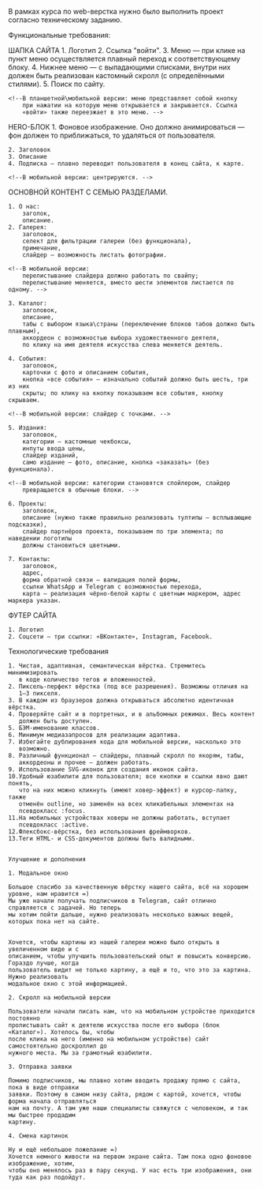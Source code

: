 В рамках курса по web-верстка нужно было выполнить проект согласно техническому заданию.

Функциональные требования:

ШАПКА САЙТА
    1. Логотип 
    2. Ссылка "войти".
    3. Меню — при клике на пункт меню осуществляется плавный переход к
       соответствующему блоку.
    4. Нижнее меню — с выпадающими списками, внутри них должен быть
       реализован кастомный скролл (с определёнными стилями).
    5. Поиск по сайту.

    <!--В планшетной\мобильной версии: меню представляет собой кнопку 
        при нажатии на которую меню открывается и закрывается. Ссылка
        «войти» также переезжает в это меню. -->
HERO-БЛОК
    1. Фоновое изображение. Оно должно анимироваться — фон должен то приближаться,
       то удаляться от пользователя.

    2. Заголовок
    3. Описание
    4. Подписка — плавно переводит пользователя в конец сайта, к карте.

    <!--В мобильной версии: центрируются. -->

ОСНОВНОЙ КОНТЕНТ С СЕМЬЮ РАЗДЕЛАМИ.

    1. О нас: 
        заголок,
        описание.
    2. Галерея: 
        заголовок,
        селект для фильтрации галереи (без функционала),
        примечание,
        слайдер — возможность листать фотографии.

    <!--В мобильной версии:
        перелистывание слайдера должно работать по свайпу;
        перелистывание меняется, вместо шести элементов листается по одному. -->

    3. Каталог:
        заголовок,
        описание,
        табы с выбором языка\страны (переключение блоков табов должно быть плавным),
        аккордеон с возможностью выбора художественного деятеля,
        по клику на имя деятеля искусства слева меняется деятель.

    4. События: 
        заголовок,
        карточки с фото и описанием события,
        кнопка «все события» — изначально событий должно быть шесть, три из них
        скрыты; по клику на кнопку показываем все события, кнопку скрываем.

    <!--В мобильной версии: слайдер с точками. -->

    5. Издания: 
        заголовок,
        категории — кастомные чекбоксы,
        инпуты ввода цены,
        слайдер изданий,
        само издание — фото, описание, кнопка «заказать» (без функционала).

    <!--В мобильной версии: категории становятся спойлером, слайдер 
        превращается в обычные блоки. -->

    6. Проекты:
        заголовок,
        описание (нужно также правильно реализовать тултипы — всплывающие подсказки),
        слайдер партнёров проекта, показываем по три элемента; по наведении логотипы
        должны становиться цветными.
    
    7. Контакты: 
        заголовок,
        адрес,
        форма обратной связи — валидация полей формы,
        ссылки WhatsApp и Telegram с возможностью перехода,
        карта — реализация чёрно-белой карты с цветным маркером, адрес маркера указан.
    
ФУТЕР САЙТА

    1. Логотип
    2. Соцсети — три ссылки: «ВКонтакте», Instagram, Facebook.




Технологические требования

    1. Чистая, адаптивная, семантическая вёрстка. Стремитесь минимизировать
       в коде количество тегов и вложенностей.
    2. Пиксель-перфект вёрстка (под все разрешения). Возможны отличия на
       1–3 пикселя.
    3. В каждом из браузеров должна открываться абсолютно идентичная вёрстка.
    4. Проверяйте сайт и в портретных, и в альбомных режимах. Весь контент
       должен быть доступен.
    5. БЭМ-именование классов.
    6. Минимум медиазапросов для реализации адаптива.
    7. Избегайте дублирования кода для мобильной версии, насколько это
       возможно.
    8. Различный функционал — слайдеры, плавный скролл по якорям, табы,
       аккордеоны и прочее — должен работать.
    9. Использование SVG-иконок для создания иконок сайта.
    10.Удобный юзабилити для пользователя; все кнопки и ссылки явно дают понять,
       что на них можно кликнуть (имеют ховер-эффект) и курсор-лапку, также
       отменён outline, но заменён на всех кликабельных элементах на
       псевдокласс :focus.
    11.На мобильных устройствах ховеры не должны работать, вступает
       псевдокласс :active.
    12.Флексбокс-вёрстка, без использования фреймворков.
    13.Теги HTML- и CSS-документов должны быть валидными.


    Улучшение и дополнения

    1. Модальное окно 
    
    Большое спасибо за качественную вёрстку нашего сайта, всё на хорошем уровне, нам нравится =)
    Мы уже начали получать подписчиков в Telegram, сайт отлично справляется с задачей. Но теперь
    мы хотим пойти дальше, нужно реализовать несколько важных вещей, которых пока нет на сайте.


    Хочется, чтобы картины из нашей галереи можно было открыть в увеличенном виде и с
    описанием, чтобы улучшить пользовательский опыт и повысить конверсию. Гораздо лучше, когда
    пользователь видит не только картину, а ещё и то, что это за картина. Нужно реализовать
    модальное окно с этой информацией.

    2. Скролл на мобильной версии

    Пользователи начали писать нам, что на мобильном устройстве приходится постоянно
    пролистывать сайт к деятелю искусства после его выбора (блок «Каталог»). Хотелось бы, чтобы
    после клика на него (именно на мобильном устройстве) сайт самостоятельно доскроллил до
    нужного места. Мы за грамотный юзабилити.

    3. Отправка заявки

    Помимо подписчиков, мы плавно хотим вводить продажу прямо с сайта, пока в виде отправки
    заявки. Поэтому в самом низу сайта, рядом с картой, хочется, чтобы форма начала отправляться
    нам на почту. А там уже наши специалисты свяжутся с человеком, и так мы быстрее продадим
    картину.

    4. Смена картинок

    Ну и ещё небольшое пожелание =)
    Хочется немного живости на первом экране сайта. Там пока одно фоновое изображение, хотим,
    чтобы оно менялось раз в пару секунд. У нас есть три изображения, они туда как раз подойдут.




